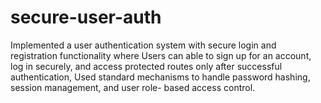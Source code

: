 # secure-user-auth
Implemented a user authentication system with secure login and registration functionality where Users can able to sign up for an account, log in securely, and access protected routes only after successful authentication, Used standard mechanisms to handle password hashing, session management, and user role- based access control. 
